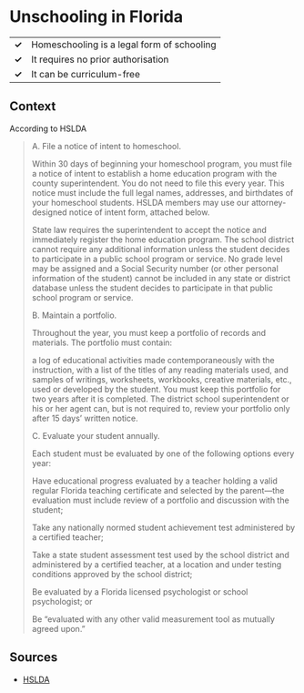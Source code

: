 # Unschooling in Florida
| | |
|-|-|
| __✓__ | Homeschooling is a legal form of schooling |
| __✓__ | It requires no prior authorisation |
| __✓__ | It can be curriculum-free |

## Context

According to HSLDA

> A. File a notice of intent to homeschool.
>
> Within 30 days of beginning your homeschool program, you must file a notice of intent to establish a home education program with the county superintendent. You do not need to file this every year. This notice must include the full legal names, addresses, and birthdates of your homeschool students. HSLDA members may use our attorney-designed notice of intent form, attached below.
>
> State law requires the superintendent to accept the notice and immediately register the home education program. The school district cannot require any additional information unless the student decides to participate in a public school program or service. No grade level may be assigned and a Social Security number (or other personal information of the student) cannot be included in any state or district database unless the student decides to participate in that public school program or service.
>
> B. Maintain a portfolio.
>
> Throughout the year, you must keep a portfolio of records and materials. The portfolio must contain:
>
> a log of educational activities made contemporaneously with the instruction, with a list of the titles of any reading materials used, and
> samples of writings, worksheets, workbooks, creative materials, etc., used or developed by the student.
> You must keep this portfolio for two years after it is completed. The district school superintendent or his or her agent can, but is not required to, review your portfolio only after 15 days’ written notice.
>
> C. Evaluate your student annually.
>
> Each student must be evaluated by one of the following options every year:
> 
> Have educational progress evaluated by a teacher holding a valid regular Florida teaching certificate and selected by the parent—the evaluation must include review of a portfolio and discussion with the student;
> 
> Take any nationally normed student achievement test administered by a certified teacher;
> 
> Take a state student assessment test used by the school district and administered by a certified teacher, at a location and under testing conditions approved by the school district;
> 
> Be evaluated by a Florida licensed psychologist or school psychologist; or
> 
> Be “evaluated with any other valid measurement tool as mutually agreed upon.”

## Sources

* [HSLDA](https://hslda.org/post/how-to-comply-with-floridas-homeschool-law)
